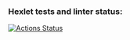 ### Hexlet tests and linter status:
[![Actions Status](https://github.com/StepanenkoArtem/frontend-project-lvl3/workflows/hexlet-check/badge.svg)](https://github.com/StepanenkoArtem/frontend-project-lvl3/actions)